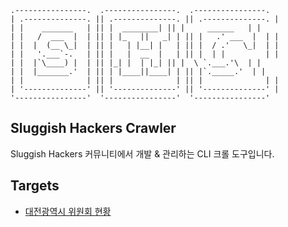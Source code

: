  ```
 .----------------.  .----------------.  .----------------.
| .--------------. || .--------------. || .--------------. |
| |    _______   | || |  ________| || |     ______   | |
| |   /  ___  |  | || | |_   ||   _| | || |   .' ___  |  | |
| |  |  (__ \_|  | || |   | |__| |   | || |  / .'   \_|  | |
| |   '.___`-.   | || |   |  __  |   | || |  | |         | |
| |  |`\____) |  | || |_| |  | |_| || |  \ `.___.'\  | |
| |  |_______.'  | || | |____||____| | || |`._____.'  | |
| |              | || |              | || |              | |
| '--------------' || '--------------' || '--------------' |
 '----------------'  '----------------'  '----------------'
```

Sluggish Hackers Crawler
---

Sluggish Hackers 커뮤니티에서 개발 & 관리하는 CLI 크롤 도구입니다.

Targets
---

- [대전광역시 위원회 현황](https://www.daejeon.go.kr/drh/acm/drhAcmBoardList.do)
